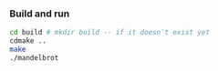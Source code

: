
### Build and run
``` bash
cd build # mkdir build -- if it doesn't exist yet
cdmake ..
make
./mandelbrot
```